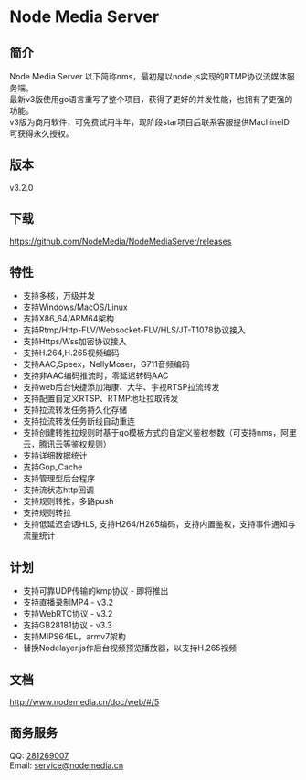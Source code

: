 # Node Media Server
## 简介
Node Media Server 以下简称nms，最初是以node.js实现的RTMP协议流媒体服务端。  
最新v3版使用go语言重写了整个项目，获得了更好的并发性能，也拥有了更强的功能。  
v3版为商用软件，可免费试用半年，现阶段star项目后联系客服提供MachineID可获得永久授权。

## 版本
v3.2.0

## 下载
https://github.com/NodeMedia/NodeMediaServer/releases

## 特性
* 支持多核，万级并发
* 支持Windows/MacOS/Linux 
* 支持X86_64/ARM64架构
* 支持Rtmp/Http-FLV/Websocket-FLV/HLS/JT-T1078协议接入
* 支持Https/Wss加密协议接入
* 支持H.264,H.265视频编码
* 支持AAC,Speex，NellyMoser，G711音频编码
* 支持非AAC编码推流时，零延迟转码AAC
* 支持web后台快捷添加海康、大华、宇视RTSP拉流转发
* 支持配置自定义RTSP、RTMP地址拉取转发
* 支持拉流转发任务持久化存储
* 支持拉流转发任务断线自动重连
* 支持创建转推拉规则时基于go模板方式的自定义鉴权参数（可支持nms，阿里云，腾讯云等鉴权规则）
* 支持详细数据统计
* 支持Gop_Cache
* 支持管理型后台程序
* 支持流状态http回调
* 支持规则转推，多路push
* 支持规则转拉
* 支持低延迟会话HLS, 支持H264/H265编码，支持内置鉴权，支持事件通知与流量统计

## 计划
* 支持可靠UDP传输的kmp协议 - 即将推出
* 支持直播录制MP4 - v3.2
* 支持WebRTC协议 - v3.2
* 支持GB28181协议 - v3.3
* 支持MIPS64EL，armv7架构
* 替换Nodelayer.js作后台视频预览播放器，以支持H.265视频

## 文档
http://www.nodemedia.cn/doc/web/#/5

## 商务服务
QQ: [281269007](http://wpa.qq.com/msgrd?v=3&uin=281269007&site=qq&menu=yes)  
Email: service@nodemedia.cn
